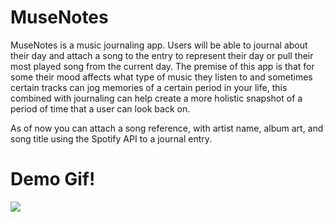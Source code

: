 # MuseNotes
MuseNotes is a music journaling app. Users will be able to journal about their day and attach a song to the entry to represent their day or pull their most played song from the current day. The premise of this app is that for some their mood affects what type of music they listen to and sometimes certain tracks can jog memories of a certain period in your life, this combined with journaling can help create a more holistic snapshot of a period of time that a user can look back on. 

As of now you can attach a song reference, with artist name, album art, and song title using the Spotify API to a journal entry. 

# Demo Gif!
![](http://g.recordit.co/IzoEwPQRa3.gif)

